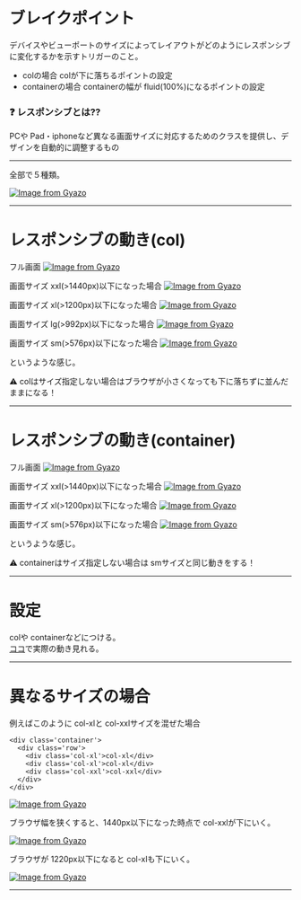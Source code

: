 # ブレイクポイント
デバイスやビューポートのサイズによってレイアウトがどのようにレスポンシブに変化するかを示すトリガーのこと。    
- colの場合 colが下に落ちるポイントの設定
- containerの場合 containerの幅が fluid(100%)になるポイントの設定

### ❓ レスポンシブとは??
PCや Pad・iphoneなど異なる画面サイズに対応するためのクラスを提供し、デザインを自動的に調整するもの
***
全部で５種類。

[![Image from Gyazo](https://i.gyazo.com/03e304f51e38b322391410bc4851a97d.png)](https://gyazo.com/03e304f51e38b322391410bc4851a97d)
***

# レスポンシブの動き(col)
フル画面
[![Image from Gyazo](https://i.gyazo.com/4e3be3eac5ff1454d610081c21a4315f.png)](https://gyazo.com/4e3be3eac5ff1454d610081c21a4315f)

画面サイズ xxl(>1440px)以下になった場合
[![Image from Gyazo](https://i.gyazo.com/c908794a2ba678cc539ac8db2898a80d.png)](https://gyazo.com/c908794a2ba678cc539ac8db2898a80d)

画面サイズ xl(>1200px)以下になった場合
[![Image from Gyazo](https://i.gyazo.com/f1ba52d9e7d325adebebc436efec815e.png)](https://gyazo.com/f1ba52d9e7d325adebebc436efec815e)

画面サイズ lg(>992px)以下になった場合
[![Image from Gyazo](https://i.gyazo.com/91311c781229cdb47369d047c30d191f.png)](https://gyazo.com/91311c781229cdb47369d047c30d191f)

画面サイズ sm(>576px)以下になった場合
[![Image from Gyazo](https://i.gyazo.com/15e44f8b85968e152dc89e09486178fe.png)](https://gyazo.com/15e44f8b85968e152dc89e09486178fe)

というような感じ。

⚠️ colはサイズ指定しない場合はブラウザが小さくなっても下に落ちずに並んだままになる！
***

# レスポンシブの動き(container)
フル画面
[![Image from Gyazo](https://i.gyazo.com/9d448fb37595a7b28dc5be3a53681e6a.png)](https://gyazo.com/9d448fb37595a7b28dc5be3a53681e6a)

画面サイズ xxl(>1440px)以下になった場合
[![Image from Gyazo](https://i.gyazo.com/ecb7edde74da0cf2812896c9c98ed29b.png)](https://gyazo.com/ecb7edde74da0cf2812896c9c98ed29b)

画面サイズ xl(>1200px)以下になった場合
[![Image from Gyazo](https://i.gyazo.com/b48df55c225882f41f2cd275fd4e8ce9.png)](https://gyazo.com/b48df55c225882f41f2cd275fd4e8ce9)

画面サイズ sm(>576px)以下になった場合
[![Image from Gyazo](https://i.gyazo.com/b3f0c68acb57ddbe5cdee7d0d5ea8197.png)](https://gyazo.com/b3f0c68acb57ddbe5cdee7d0d5ea8197)

というような感じ。

⚠️ containerはサイズ指定しない場合は smサイズと同じ動きをする！
***

# 設定
colや containerなどにつける。  
[ココ](https://getbootstrap.jp/docs/5.3/examples/grid/#containers)で実際の動き見れる。
***

# 異なるサイズの場合
例えばこのように col-xlと col-xxlサイズを混ぜた場合
~~~
<div class='container'>
  <div class='row'>
    <div class='col-xl'>col-xl</div>
    <div class='col-xl'>col-xl</div>
    <div class='col-xxl'>col-xxl</div>
  </div>
</div>
~~~

[![Image from Gyazo](https://i.gyazo.com/a452ea6dbd2238e944f9ba53bb288b03.png)](https://gyazo.com/a452ea6dbd2238e944f9ba53bb288b03)

ブラウザ幅を狭くすると、1440px以下になった時点で col-xxlが下にいく。

[![Image from Gyazo](https://i.gyazo.com/9ed1ce273f0e7ebb6e0762f5807299da.png)](https://gyazo.com/9ed1ce273f0e7ebb6e0762f5807299da)

ブラウザが 1220px以下になると col-xlも下にいく。

[![Image from Gyazo](https://i.gyazo.com/0ac61640e99fdcdc83e239e18f175ecf.png)](https://gyazo.com/0ac61640e99fdcdc83e239e18f175ecf)
***
